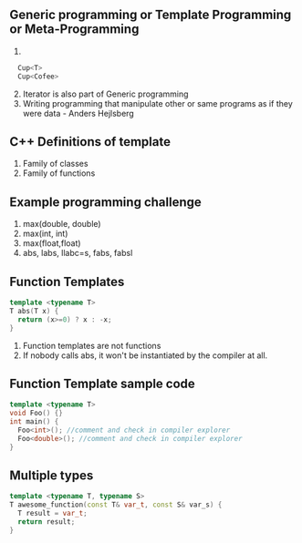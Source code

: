 ## Generic programming or Template Programming or Meta-Programming

1. 
```cpp
  Cup<T>
  Cup<Cofee>
```
2. Iterator is also part of Generic programming
3. Writing programming that manipulate other or same programs as if they were data - Anders Hejlsberg

## C++ Definitions of template
1. Family of classes
2. Family of functions

## Example programming challenge
1. max(double, double)
2. max(int, int)
3. max(float,float)
4. abs, labs, llabc=s, fabs, fabsl

## Function Templates
```cpp
template <typename T>
T abs(T x) {
  return (x>=0) ? x : -x;
}
```
1. Function templates are not functions
2. If nobody calls abs<int>, it won't be instantiated by the compiler at all.   

## Function Template sample code
```cpp
template <typename T>
void Foo() {}
int main() {
  Foo<int>(); //comment and check in compiler explorer
  Foo<double>(); //comment and check in compiler explorer
}
```

## Multiple types

```cpp
template <typename T, typename S>
T awesome_function(const T& var_t, const S& var_s) {
  T result = var_t;
  return result;
}
```
